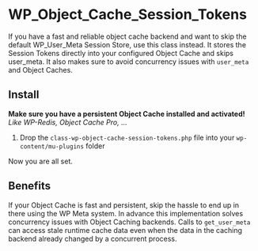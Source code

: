 # WP_Object_Cache_Session_Tokens
If you have a fast and reliable object cache backend and want to skip the default WP_User_Meta Session Store, use this class instead. It stores the Session Tokens directly into your configured Object Cache and skips user_meta.
It also makes sure to avoid concurrency issues with `user_meta` and Object Caches.

## Install

**Make sure you have a persistent Object Cache installed and activated!**
_Like WP-Redis, Object Cache Pro, ..._

1. Drop the `class-wp-object-cache-session-tokens.php` file into your `wp-content/mu-plugins` folder

Now you are all set.

## Benefits

If your Object Cache is fast and persistent, skip the hassle to end up in there using the WP Meta system.
In advance this implementation solves concurrency issues with Object Caching backends. Calls to `get_user_meta` can access stale runtime cache data even when the data in the caching backend already changed by a concurrent process.
